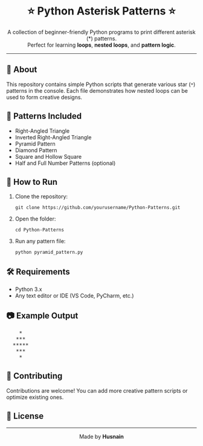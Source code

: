 <h1 align="center">⭐ Python Asterisk Patterns ⭐</h1>

<p align="center">
  A collection of beginner-friendly Python programs to print different asterisk (*) patterns.<br>
  Perfect for learning <strong>loops</strong>, <strong>nested loops</strong>, and <strong>pattern logic</strong>.
</p>

<hr>

<h2>📘 About</h2>
<p>
This repository contains simple Python scripts that generate various star (<code>*</code>) patterns in the console. 
Each file demonstrates how nested loops can be used to form creative designs.
</p>

<h2>🧩 Patterns Included</h2>
<ul>
  <li>Right-Angled Triangle</li>
  <li>Inverted Right-Angled Triangle</li>
  <li>Pyramid Pattern</li>
  <li>Diamond Pattern</li>
  <li>Square and Hollow Square</li>
  <li>Half and Full Number Patterns (optional)</li>
</ul>

<h2>🚀 How to Run</h2>
<ol>
  <li>Clone the repository:</li>

  <pre><code>git clone https://github.com/yourusername/Python-Patterns.git</code></pre>

  <li>Open the folder:</li>

  <pre><code>cd Python-Patterns</code></pre>

  <li>Run any pattern file:</li>

  <pre><code>python pyramid_pattern.py</code></pre>
</ol>

<h2>🛠️ Requirements</h2>
<ul>
  <li>Python 3.x</li>
  <li>Any text editor or IDE (VS Code, PyCharm, etc.)</li>
</ul>

<h2>📷 Example Output</h2>
<pre>
    *
   ***
  *****
   ***
    *
</pre>

<h2>🤝 Contributing</h2>
<p>
Contributions are welcome! You can add more creative pattern scripts or optimize existing ones.
</p>

<h2>📜 License</h2>

<hr>

<p align="center">Made  by <strong>Husnain</strong></p>
